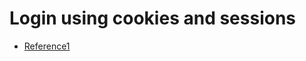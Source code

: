 # Login using cookies and sessions
* [Reference1](https://justacoding.blog/implement-node-express-sessions-with-postgres/)
